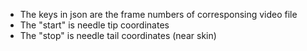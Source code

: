  - The keys in json are the frame numbers of corresponsing video file
 - The "start" is needle tip coordinates
 - The "stop" is needle tail coordinates (near skin)
